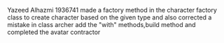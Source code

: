 Yazeed Alhazmi 1936741
made a factory method in the character factory class to create character based on the given type
and also corrected a mistake in class archer
add the "with" methods,build method and completed the avatar contractor 
